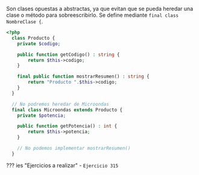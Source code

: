 Son clases opuestas a abstractas, ya que evitan que se pueda heredar una clase o método para sobreescribirlo. Se define mediante `final class NombreClase {`.

```php
<?php
  class Producto {
    private $codigo;

    public function getCodigo() : string {
        return $this->codigo;
    }

    final public function mostrarResumen() : string {
        return "Producto ".$this->codigo;
    }
  }

  // No podremos heredar de Microondas
  final class Microondas extends Producto {
    private $potencia;

    public function getPotencia() : int {
        return $this->potencia;
    }

    // No podemos implementar mostrarResumen()
  }
```
??? ies "Ejercicios a realizar"
	- `Ejercicio 315`<br />
